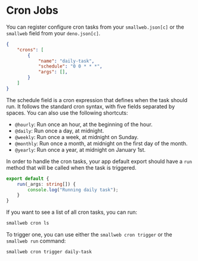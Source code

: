 # Cron Jobs

You can register configure cron tasks from your `smallweb.json[c]` or the `smallweb` field from your `deno.json[c]`.

```json
{
    "crons": [
        {
            "name": "daily-task",
            "schedule": "0 0 * * *",
            "args": [],
        }
    ]
}
```

The schedule field is a cron expression that defines when the task should run. It follows the standard cron syntax, with five fields separated by spaces. You can also use the following shortcuts:

- `@hourly`: Run once an hour, at the beginning of the hour.
- `@daily`: Run once a day, at midnight.
- `@weekly`: Run once a week, at midnight on Sunday.
- `@monthly`: Run once a month, at midnight on the first day of the month.
- `@yearly`: Run once a year, at midnight on January 1st.

In order to handle the cron tasks, your app default export should have a `run` method that will be called when the task is triggered.

```ts
export default {
    run(_args: string[]) {
        console.log("Running daily task");
    }
}
```

If you want to see a list of all cron tasks, you can run:

```sh
smallweb cron ls
```

To trigger one, you can use either the `smallweb cron trigger` or the `smallweb run` command:

```sh
smallweb cron trigger daily-task
```
